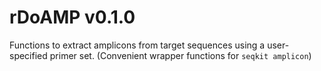 # rDoAMP v0.1.0
Functions to extract amplicons from target sequences using a user-specified primer set.
(Convenient wrapper functions for `seqkit amplicon`)
